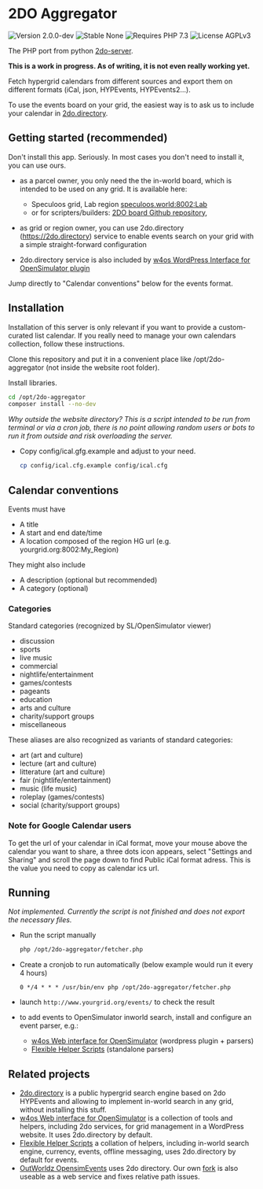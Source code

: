 # 2DO Aggregator

![Version 2.0.0-dev](https://badgen.net/badge/Version/2.0.0-dev/FFaa00)
![Stable None](https://badgen.net/badge/Stable/None/00aa00)
![Requires PHP 7.3](https://badgen.net/badge/PHP/7.3/7884bf)
![License AGPLv3](https://badgen.net/badge/License/AGPLv3/552b55)

The PHP port from python [2do-server](https://github.com/GuduleLapointe/2do-server).

**This is a work in progress. As of writing, it is not even really working yet.**

Fetch hypergrid calendars from different sources and export them on different formats (iCal, json, HYPEvents, HYPEvents2...).

To use the events board on your grid, the easiest way is to ask us to include your calendar in [2do.directory](https://2do.directory/).

## Getting started (recommended)

Don't install this app. Seriously. In most cases you don't need to install it, you can use ours.

- as a parcel owner, you only need the the in-world board, which is intended to be used on any grid. It is available here:

  - Speculoos grid, Lab region [speculoos.world:8002:Lab](hop://speculoos.world:8002/Lab/128/128/22)
  - or for scripters/builders: [2DO board Github repository](https://git.magiiic.com/opensimulator/2do-board),

- as grid or region owner, you can use 2do.directory (<https://2do.directory>) service to enable events search on your grid with a simple straight-forward configuration

- 2do.directory service is also included by [w4os WordPress Interface for OpenSimulator plugin](https://wordpress.org/plugins/w4os-opensimulator-web-interface/)

Jump directly to "Calendar conventions" below for the events format.

## Installation

Installation of this server is only relevant if you want to provide a custom-curated list calendar.
If you really need to manage your own calendars collection, follow these instructions.

Clone this repository and put it in a convenient place like /opt/2do-aggregator (not inside the website root folder).

Install libraries.
  ```bash
  cd /opt/2do-aggregator
  composer install --no-dev
  ```

_Why outside the website directory? This is a script intended to be run from terminal or via a cron job, there is no point allowing random users or bots to run it from outside and risk overloading the server._

- Copy config/ical.gfg.example and adjust to your need.
  ```bash
  cp config/ical.cfg.example config/ical.cfg
  ```

## Calendar conventions

Events must have
- A title
- A start and end date/time
- A location composed of the region HG url (e.g. yourgrid.org:8002:My_Region)

They might also include
- A description (optional but recommended)
- A category (optional)

### Categories

Standard categories (recognized by SL/OpenSimulator viewer)
- discussion
- sports
- live music
- commercial
- nightlife/entertainment
- games/contests
- pageants
- education
- arts and culture
- charity/support groups
- miscellaneous

These aliases are also recognized as variants of standard categories:
- art (art and culture)
- lecture (art and culture)
- litterature (art and culture)
- fair (nightlife/entertainment)
- music (life music)
- roleplay (games/contests)
- social (charity/support groups)

### Note for Google Calendar users

To get the url of your calendar in iCal format, move your mouse above the calendar you want to share, a three dots icon appears, select "Settings and Sharing" and scroll the page down to find Public iCal format adress. This is the value you need to copy as calendar ics url.

## Running

_Not implemented. Currently the script is not finished and does not export the necessary files._

- Run the script manually
  ```bash
  php /opt/2do-aggregator/fetcher.php
  ```

- Create a cronjob to run automatically (below example would run it every 4 hours)
  ```
  0 */4 * * * /usr/bin/env php /opt/2do-aggregator/fetcher.php
  ```

- launch `http://www.yourgrid.org/events/` to check the result
- to add events to OpenSimulator inworld search, install and configure an event parser, e.g.:
  - [w4os Web interface for OpenSimulator](https://w4os.org) (wordpress plugin + parsers)
  - [Flexible Helper Scripts](https://github.com/GuduleLapointe/flexible_helper_scripts) (standalone parsers)

## Related projects

- [2do.directory](https://2do.directory) is a public hypergrid search engine based on 2do HYPEvents and allowing to implement in-world search in any grid, without installing this stuff.
- [w4os Web interface for OpenSimulator](https://w4os.org) is a collection of tools and helpers, including 2do services, for grid management in a WordPress website. It uses 2do.directory by default.
- [Flexible Helper Scripts](https://github.com/GuduleLapointe/flexible_helper_scripts) a collation of helpers, including in-world search engine, currency, events, offline messaging, uses 2do.directory by default for events.
- [OutWorldz OpensimEvents](https://github.com/Outworldz/OpensimEvents) uses 2do directory. Our own [fork](https://github.com/GuduleLapointe/2do-search) is also useable as a web service and fixes relative path issues.
